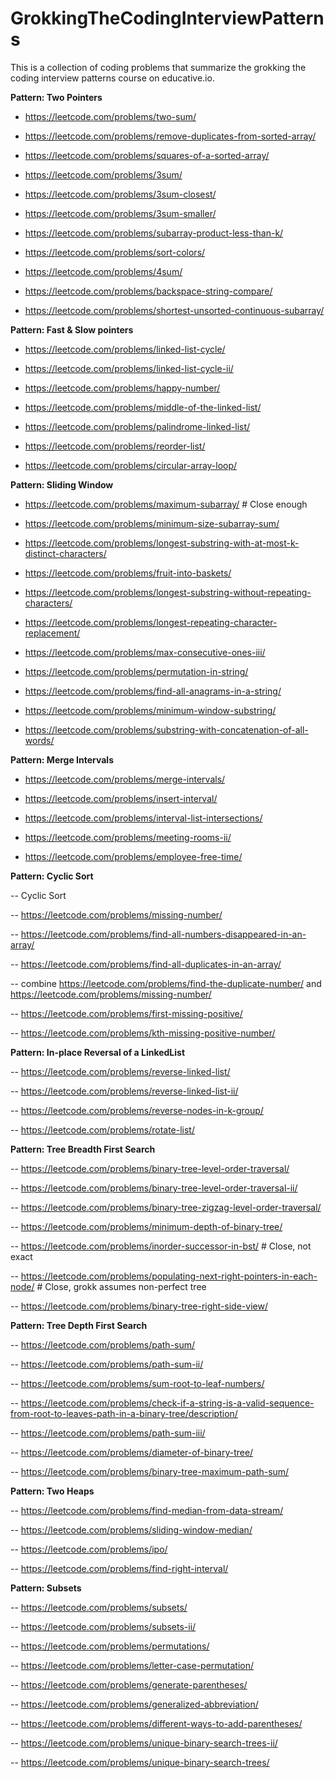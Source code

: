 <!-- @format -->

# GrokkingTheCodingInterviewPatterns

This is a collection of coding problems that summarize the grokking the coding interview patterns course on educative.io.

**Pattern: Two Pointers**

- https://leetcode.com/problems/two-sum/

- https://leetcode.com/problems/remove-duplicates-from-sorted-array/

- https://leetcode.com/problems/squares-of-a-sorted-array/

- https://leetcode.com/problems/3sum/

- https://leetcode.com/problems/3sum-closest/

- https://leetcode.com/problems/3sum-smaller/

- https://leetcode.com/problems/subarray-product-less-than-k/

- https://leetcode.com/problems/sort-colors/

- https://leetcode.com/problems/4sum/

- https://leetcode.com/problems/backspace-string-compare/

- https://leetcode.com/problems/shortest-unsorted-continuous-subarray/

**Pattern: Fast & Slow pointers**

- https://leetcode.com/problems/linked-list-cycle/

- https://leetcode.com/problems/linked-list-cycle-ii/

- https://leetcode.com/problems/happy-number/

- https://leetcode.com/problems/middle-of-the-linked-list/

- https://leetcode.com/problems/palindrome-linked-list/

- https://leetcode.com/problems/reorder-list/

- https://leetcode.com/problems/circular-array-loop/

**Pattern: Sliding Window**

- https://leetcode.com/problems/maximum-subarray/ # Close enough

- https://leetcode.com/problems/minimum-size-subarray-sum/

- https://leetcode.com/problems/longest-substring-with-at-most-k-distinct-characters/

- https://leetcode.com/problems/fruit-into-baskets/

- https://leetcode.com/problems/longest-substring-without-repeating-characters/

- https://leetcode.com/problems/longest-repeating-character-replacement/

- https://leetcode.com/problems/max-consecutive-ones-iii/

- https://leetcode.com/problems/permutation-in-string/

- https://leetcode.com/problems/find-all-anagrams-in-a-string/

- https://leetcode.com/problems/minimum-window-substring/

- https://leetcode.com/problems/substring-with-concatenation-of-all-words/

**Pattern: Merge Intervals**

- https://leetcode.com/problems/merge-intervals/

- https://leetcode.com/problems/insert-interval/

- https://leetcode.com/problems/interval-list-intersections/

- https://leetcode.com/problems/meeting-rooms-ii/

- https://leetcode.com/problems/employee-free-time/

**Pattern: Cyclic Sort**

-- Cyclic Sort

-- https://leetcode.com/problems/missing-number/

-- https://leetcode.com/problems/find-all-numbers-disappeared-in-an-array/

-- https://leetcode.com/problems/find-all-duplicates-in-an-array/

-- combine https://leetcode.com/problems/find-the-duplicate-number/ and https://leetcode.com/problems/missing-number/

-- https://leetcode.com/problems/first-missing-positive/

-- https://leetcode.com/problems/kth-missing-positive-number/

**Pattern: In-place Reversal of a LinkedList**

-- https://leetcode.com/problems/reverse-linked-list/

-- https://leetcode.com/problems/reverse-linked-list-ii/

-- https://leetcode.com/problems/reverse-nodes-in-k-group/

-- https://leetcode.com/problems/rotate-list/

**Pattern: Tree Breadth First Search**

-- https://leetcode.com/problems/binary-tree-level-order-traversal/

-- https://leetcode.com/problems/binary-tree-level-order-traversal-ii/

-- https://leetcode.com/problems/binary-tree-zigzag-level-order-traversal/

-- https://leetcode.com/problems/minimum-depth-of-binary-tree/

-- https://leetcode.com/problems/inorder-successor-in-bst/ # Close, not exact

-- https://leetcode.com/problems/populating-next-right-pointers-in-each-node/ # Close, grokk assumes non-perfect tree

-- https://leetcode.com/problems/binary-tree-right-side-view/

**Pattern: Tree Depth First Search**

-- https://leetcode.com/problems/path-sum/

-- https://leetcode.com/problems/path-sum-ii/

-- https://leetcode.com/problems/sum-root-to-leaf-numbers/

-- https://leetcode.com/problems/check-if-a-string-is-a-valid-sequence-from-root-to-leaves-path-in-a-binary-tree/description/

-- https://leetcode.com/problems/path-sum-iii/

-- https://leetcode.com/problems/diameter-of-binary-tree/

-- https://leetcode.com/problems/binary-tree-maximum-path-sum/

**Pattern: Two Heaps**

-- https://leetcode.com/problems/find-median-from-data-stream/

-- https://leetcode.com/problems/sliding-window-median/

-- https://leetcode.com/problems/ipo/

-- https://leetcode.com/problems/find-right-interval/

**Pattern: Subsets**

-- https://leetcode.com/problems/subsets/

-- https://leetcode.com/problems/subsets-ii/

-- https://leetcode.com/problems/permutations/

-- https://leetcode.com/problems/letter-case-permutation/

-- https://leetcode.com/problems/generate-parentheses/

-- https://leetcode.com/problems/generalized-abbreviation/

-- https://leetcode.com/problems/different-ways-to-add-parentheses/

-- https://leetcode.com/problems/unique-binary-search-trees-ii/

-- https://leetcode.com/problems/unique-binary-search-trees/
